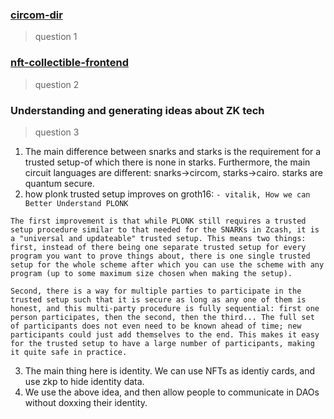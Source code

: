 ### [circom-dir](https://github.com/alienflip/zku/tree/main/week_1/circom-dir)

> question 1 

### [nft-collectible-frontend](https://github.com/alienflip/zku/tree/main/week_1/nft-collectible-frontend)

> question 2

### Understanding and generating ideas about ZK tech

> question 3

1. The main difference between snarks and starks is the requirement for a trusted setup-of which there is none in starks. Furthermore, the main circuit languages are different: snarks->circom, starks->cairo. starks are quantum secure.
2. how plonk trusted setup improves on groth16: `- vitalik, How we can Better Understand PLONK`
```
The first improvement is that while PLONK still requires a trusted setup procedure similar to that needed for the SNARKs in Zcash, it is a "universal and updateable" trusted setup. This means two things: first, instead of there being one separate trusted setup for every program you want to prove things about, there is one single trusted setup for the whole scheme after which you can use the scheme with any program (up to some maximum size chosen when making the setup).

Second, there is a way for multiple parties to participate in the trusted setup such that it is secure as long as any one of them is honest, and this multi-party procedure is fully sequential: first one person participates, then the second, then the third... The full set of participants does not even need to be known ahead of time; new participants could just add themselves to the end. This makes it easy for the trusted setup to have a large number of participants, making it quite safe in practice. 
```

3. The main thing here is identity. We can use NFTs as identiy cards, and use zkp to hide identity data.
4. We use the above idea, and then allow people to communicate in DAOs without doxxing their identity.
